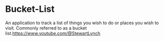# Bucket-List
An application to track a list of things you wish to do or places you wish to visit. Commonly referred to as a bucket list.https://www.youtube.com/@StewartLynch

